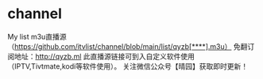 # channel
My list
m3u直播源（https://github.com/itvlist/channel/blob/main/list/qyzb[****].m3u）
免翻订阅地址：http://qyzb.ml
此直播源链接可到入自定义软件使用（IPTV,Tivtmate,kodi等软件使用）。
关注微信公众号【晴园】获取即时更新！
